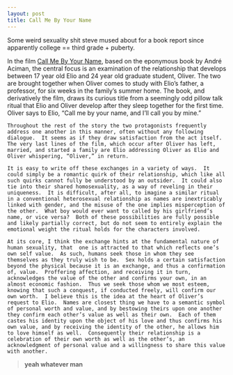 ```yaml
---
layout: post
title: Call Me By Your Name
---
```



<div class="message">
  Some weird sexuality shit steve mused about for a book report since apparently college == third grade + puberty.
</div>

In the film [Call Me By Your Name](https://en.wikipedia.org/wiki/Call_Me_by_Your_Name_(film)), based on the eponymous book by André Aciman, the central focus is an examination of the relationship that develops between 17 year old Elio and 24 year old graduate student, Oliver.  The two are brought together when Oliver comes to study with Elio’s father, a professor, for six weeks in the family’s summer home.  The book, and derivatively the film, draws its curious title from a seemingly odd pillow talk ritual that Elio and Oliver develop after they sleep together for the first time.  Oliver says to Elio, “Call me by your name, and I’ll call you by mine.”

    Throughout the rest of the story the two protagonists frequently address one another in this manner, often without any following dialogue.  It seems as if they draw satisfaction from the act itself.  The very last lines of the film, which occur after Oliver has left, married, and started a family are Elio addressing Oliver as Elio and Oliver whispering, “Oliver,” in return.
    
    It is easy to write off these exchanges in a variety of ways.  It could simply be a romantic quirk of their relationship, which like all such quirks cannot fully be understood by an outsider.  It could also tie into their shared homosexuality, as a way of reveling in their uniqueness.  It is difficult, after all, to imagine a similar ritual in a conventional heterosexual relationship as names are inextricably linked with gender, and the misuse of the one implies misperception of the other.  What boy would ever want to called by his girlfriend’s name, or vice versa?  Both of these possibilities are fully possible and likely partially correct, but do not seem to entirely explain the emotional weight the ritual holds for the characters involved.
    
    At its core, I think the exchange hints at the fundamental nature of human sexuality, that  one is attracted to that which reflects one’s own self value.  As such, humans seek those in whom they see themselves as they truly wish to be.  Sex holds a certain satisfaction beyond the physical because it is an exchange, and thus a confirmation of, value.  Proffering affection, and receiving it in turn, acknowledges the value of the other and confirms your own, in an almost economic fashion.  Thus we seek those whom we most esteem, knowing that such a conquest, if conducted freely, will confirm our own worth.  I believe this is the idea at the heart of Oliver’s request to Elio.  Names are closest thing we have to a semantic symbol of personal worth and value, and by bestowing theirs upon one another they confirm each other’s value as well as their own.  Each of them castes his identity upon the object of his love and thus confirms his own value, and by receiving the identity of the other, he allows him to love himself as well.  Consequently their relationship is a celebration of their own worth as well as the other’s, an acknowledgment of personal value and a willingness to share this value with another. 

>**yeah whatever man**
